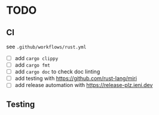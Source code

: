 # TODO

## CI
see `.github/workflows/rust.yml`

- [ ] add `cargo clippy`
- [ ] add `cargo fmt`
- [ ] add `cargo doc` to check doc linting
- [ ] add testing with https://github.com/rust-lang/miri
- [ ] add release automation with https://release-plz.ieni.dev

## Testing